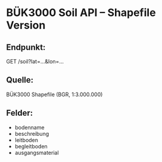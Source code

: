 # BÜK3000 Soil API – Shapefile Version

## Endpunkt:
GET /soil?lat=...&lon=...

## Quelle:
BÜK3000 Shapefile (BGR, 1:3.000.000)

## Felder:
- bodenname
- beschreibung
- leitboden
- begleitboden
- ausgangsmaterial
